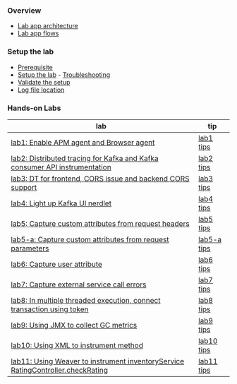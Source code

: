 ### Overview
- [Lab app architecture](lab_app_architecture.md)
- [Lab app flows](lab_app_flow.md)

### Setup the lab
- [Prerequisite ](lab_prerequisites.md)
- [Setup the lab](setup_the_lab.md) - [Troubleshooting](troubleshooting_setup.md)
- [Validate the setup](validate_apps.md)
- [Log file location](lab_log_files.md)

### Hands-on Labs 
| lab    | tip |
| -------- | ------- |
|[lab1: Enable APM agent and Browser agent](labs/lab1.md)  | [lab1 tips](labs/lab1_tips.md)    |
|[lab2: Distributed tracing for Kafka and Kafka consumer API instrumentation](labs/lab2.md) |[lab2 tips](labs/lab2_tips.md)     |
|[lab3: DT for frontend, CORS issue and backend CORS support](labs/lab3.md)|[lab3 tips](labs/lab3_tips.md)|
|[lab4: Light up Kafka UI nerdlet ](labs/lab4.md)|[lab4 tips](labs/lab4_tips.md)|
|[lab5: Capture custom attributes from request headers ](labs/lab5.md)|[lab5 tips](labs/lab5_tips.md)|
|[lab5-a: Capture custom attributes from request parameters ](labs/lab5-a.md)|[lab5-a tips](labs/lab5-a_tips.md)|
|[lab6: Capture user attribute](labs/lab6.md)|[lab6 tips](labs/lab6_tips.md)|
|[lab7: Capture external service call errors ](labs/lab7.md)|[lab7 tips](labs/lab7_tips.md)|
|[lab8: In multiple threaded execution, connect transaction using token ](labs/lab8.md)|[lab8 tips](labs/lab8_tips.md)|
|[lab9: Using JMX to collect GC metrics ](labs/lab9.md)|[lab9 tips](labs/lab9_tips.md)|
|[lab10: Using XML to instrument method ](labs/lab10.md)|[lab10 tips](labs/lab10_tips.md)|
|[lab11: Using Weaver to instrument inventoryService RatingController.checkRating  ](labs/lab11.md)|[lab11 tips](labs/lab11_tips.md)|


